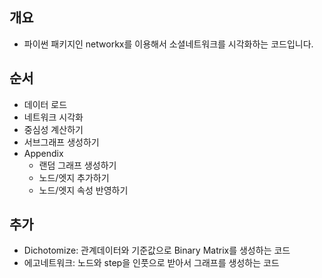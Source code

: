 ## 개요
- 파이썬 패키지인 networkx를 이용해서 소셜네트워크를 시각화하는 코드입니다.

## 순서
- 데이터 로드
- 네트워크 시각화
- 중심성 계산하기
- 서브그래프 생성하기
- Appendix
  - 랜덤 그래프 생성하기
  - 노드/엣지 추가하기
  - 노드/엣지 속성 반영하기

## 추가
- Dichotomize: 관계데이터와 기준값으로 Binary Matrix를 생성하는 코드
- 에고네트워크: 노드와 step을 인풋으로 받아서 그래프를 생성하는 코드
